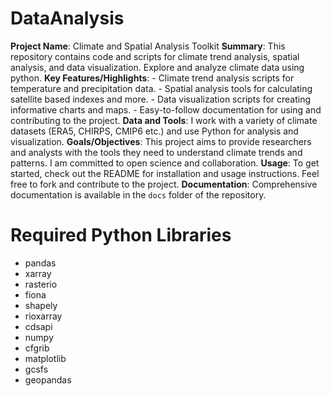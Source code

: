 # DataAnalysis
 **Project Name**: Climate and Spatial Analysis Toolkit  **Summary**: This repository contains code and scripts for climate trend analysis, spatial analysis, and data visualization. Explore and analyze climate data using python.  **Key Features/Highlights**: - Climate trend analysis scripts for temperature and precipitation data. - Spatial analysis tools for calculating satellite based indexes and more. - Data visualization scripts for creating informative charts and maps. - Easy-to-follow documentation for using and contributing to the project.  **Data and Tools**: I work with a variety of climate datasets (ERA5, CHIRPS, CMIP6 etc.) and use Python for analysis and visualization.  **Goals/Objectives**: This project aims to provide researchers and analysts with the tools they need to understand climate trends and patterns. I am committed to open science and collaboration.  **Usage**: To get started, check out the README for installation and usage instructions. Feel free to fork and contribute to the project.  **Documentation**: Comprehensive documentation is available in the `docs` folder of the repository.

 #  Required Python Libraries
  - pandas
  - xarray
  - rasterio
  - fiona
  - shapely
  - rioxarray
  - cdsapi
  - numpy
  - cfgrib
  - matplotlib
  - gcsfs
  - geopandas
